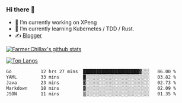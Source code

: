 ### Hi there 👋

- 🔭 I’m currently working on XPeng
- 🌱 I’m currently learning Kubernetes / TDD / Rust.
- ✍️ [Blogger](https://blog.farmer233.top)
<!-- - 🤔 [My Gitee](https://gitee.com/Farmer-chong) -->


[![Farmer.Chillax's github stats](https://github-readme-stats.vercel.app/api?username=FarmerChillax)](https://github.com/anuraghazra/github-readme-stats)

[![Top Langs](https://github-readme-stats.vercel.app/api/top-langs/?username=FarmerChillax&layout=compact&hide=html,css,javascript)](https://github.com/anuraghazra/github-readme-stats)


<a href="https://wakatime.com/@Farmer"> </a>
          <!--START_SECTION:waka-->

```txt
Go           12 hrs 27 mins  █████████████████████▓░░░   86.00 %
YAML         33 mins         █░░░░░░░░░░░░░░░░░░░░░░░░   03.82 %
Java         23 mins         ▓░░░░░░░░░░░░░░░░░░░░░░░░   02.73 %
Markdown     18 mins         ▓░░░░░░░░░░░░░░░░░░░░░░░░   02.09 %
JSON         11 mins         ▒░░░░░░░░░░░░░░░░░░░░░░░░   01.35 %
```

<!--END_SECTION:waka-->



<!--
**Farmer-chong/Farmer-chong** is a ✨ _special_ ✨ repository because its `README.md` (this file) appears on your GitHub profile.

Here are some ideas to get you started:

- 🔭 I’m currently working on ...
- 🌱 I’m currently learning ...
- 👯 I’m looking to collaborate on ...
- 🤔 I’m looking for help with ...
- 💬 Ask me about ...
- 📫 How to reach me: ...
- 😄 Pronouns: ...
- ⚡ Fun fact: ...
-->
